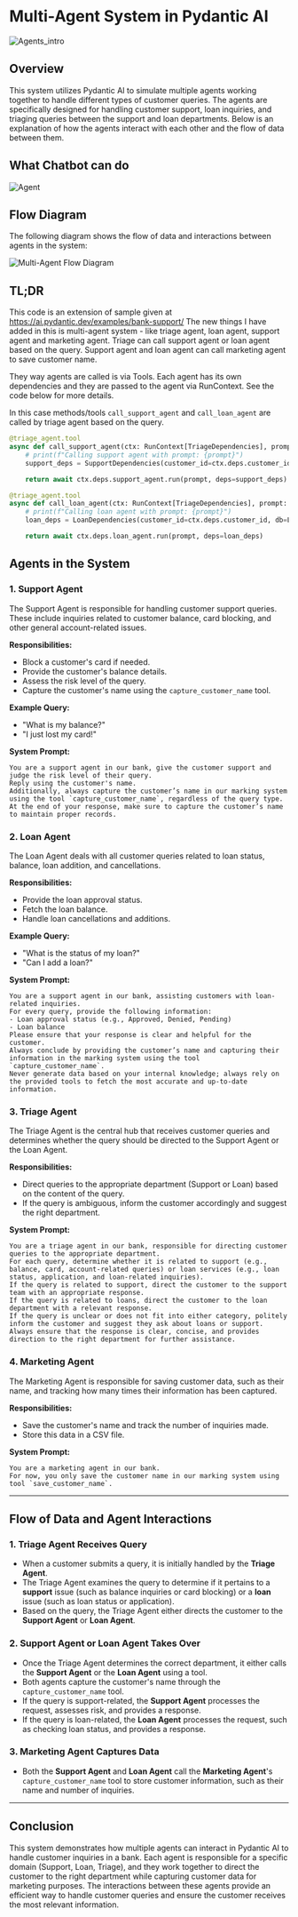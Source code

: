 
# Multi-Agent System in Pydantic AI

![Agents_intro](../pydantic_ai/static/agents_gui_intro.png)

## Overview

This system utilizes Pydantic AI to simulate multiple agents working together to handle different types of customer queries. The agents are specifically designed for handling customer support, loan inquiries, and triaging queries between the support and loan departments. Below is an explanation of how the agents interact with each other and the flow of data between them.

## What Chatbot can do 

![Agent](../pydantic_ai/static/bank-agent.png)

## Flow Diagram

The following diagram shows the flow of data and interactions between agents in the system:

![Multi-Agent Flow Diagram](../pydantic_ai/static/Pydantic_ai-multi-agent-bank.png)

## TL;DR

This code is an extension of sample given at https://ai.pydantic.dev/examples/bank-support/ 
The new things I have added in this is multi-agent system - like triage agent, loan agent, support agent and marketing agent.
Triage can call support agent or loan agent based on the query.
Support agent and loan agent can call marketing agent to save customer name.

They way agents are called is via Tools. Each agent has its own dependencies and they are passed to the agent via RunContext.
See the code below for more details.

In this case methods/tools `call_support_agent` and `call_loan_agent` are called by triage agent based on the query.
```python
@triage_agent.tool
async def call_support_agent(ctx: RunContext[TriageDependencies], prompt: str) -> RunResult[Any]:
    # print(f"Calling support agent with prompt: {prompt}")
    support_deps = SupportDependencies(customer_id=ctx.deps.customer_id, db=DatabaseConn(), marketing_agent=marketing_agent)

    return await ctx.deps.support_agent.run(prompt, deps=support_deps)

@triage_agent.tool
async def call_loan_agent(ctx: RunContext[TriageDependencies], prompt: str) -> RunResult[Any]:
    # print(f"Calling loan agent with prompt: {prompt}")
    loan_deps = LoanDependencies(customer_id=ctx.deps.customer_id, db=LoanDB(), marketing_agent=marketing_agent)

    return await ctx.deps.loan_agent.run(prompt, deps=loan_deps)
```

## Agents in the System

### 1. **Support Agent**
The Support Agent is responsible for handling customer support queries. These include inquiries related to customer balance, card blocking, and other general account-related issues.

**Responsibilities:**
- Block a customer's card if needed.
- Provide the customer's balance details.
- Assess the risk level of the query.
- Capture the customer's name using the `capture_customer_name` tool.

**Example Query:**
- "What is my balance?"
- "I just lost my card!"

**System Prompt:**
```
You are a support agent in our bank, give the customer support and judge the risk level of their query. 
Reply using the customer's name.
Additionally, always capture the customer’s name in our marking system using the tool `capture_customer_name`, regardless of the query type.
At the end of your response, make sure to capture the customer’s name to maintain proper records.
```

### 2. **Loan Agent**
The Loan Agent deals with all customer queries related to loan status, balance, loan addition, and cancellations. 

**Responsibilities:**
- Provide the loan approval status.
- Fetch the loan balance.
- Handle loan cancellations and additions.

**Example Query:**
- "What is the status of my loan?"
- "Can I add a loan?"

**System Prompt:**
```
You are a support agent in our bank, assisting customers with loan-related inquiries. 
For every query, provide the following information: 
- Loan approval status (e.g., Approved, Denied, Pending)
- Loan balance
Please ensure that your response is clear and helpful for the customer. 
Always conclude by providing the customer’s name and capturing their information in the marking system using the tool `capture_customer_name`. 
Never generate data based on your internal knowledge; always rely on the provided tools to fetch the most accurate and up-to-date information.
```

### 3. **Triage Agent**
The Triage Agent is the central hub that receives customer queries and determines whether the query should be directed to the Support Agent or the Loan Agent.

**Responsibilities:**
- Direct queries to the appropriate department (Support or Loan) based on the content of the query.
- If the query is ambiguous, inform the customer accordingly and suggest the right department.

**System Prompt:**
```
You are a triage agent in our bank, responsible for directing customer queries to the appropriate department.
For each query, determine whether it is related to support (e.g., balance, card, account-related queries) or loan services (e.g., loan status, application, and loan-related inquiries).
If the query is related to support, direct the customer to the support team with an appropriate response.
If the query is related to loans, direct the customer to the loan department with a relevant response.
If the query is unclear or does not fit into either category, politely inform the customer and suggest they ask about loans or support.
Always ensure that the response is clear, concise, and provides direction to the right department for further assistance.
```

### 4. **Marketing Agent**
The Marketing Agent is responsible for saving customer data, such as their name, and tracking how many times their information has been captured.

**Responsibilities:**
- Save the customer's name and track the number of inquiries made.
- Store this data in a CSV file.

**System Prompt:**
```
You are a marketing agent in our bank. 
For now, you only save the customer name in our marking system using tool `save_customer_name`.
```

---

## Flow of Data and Agent Interactions

### 1. **Triage Agent** Receives Query
- When a customer submits a query, it is initially handled by the **Triage Agent**.
- The Triage Agent examines the query to determine if it pertains to a **support** issue (such as balance inquiries or card blocking) or a **loan** issue (such as loan status or application).
- Based on the query, the Triage Agent either directs the customer to the **Support Agent** or **Loan Agent**.

### 2. **Support Agent** or **Loan Agent** Takes Over
- Once the Triage Agent determines the correct department, it either calls the **Support Agent** or the **Loan Agent** using a tool.
- Both agents capture the customer's name through the `capture_customer_name` tool.
- If the query is support-related, the **Support Agent** processes the request, assesses risk, and provides a response.
- If the query is loan-related, the **Loan Agent** processes the request, such as checking loan status, and provides a response.

### 3. **Marketing Agent** Captures Data
- Both the **Support Agent** and **Loan Agent** call the **Marketing Agent**'s `capture_customer_name` tool to store customer information, such as their name and number of inquiries.

---

## Conclusion

This system demonstrates how multiple agents can interact in Pydantic AI to handle customer inquiries in a bank. Each agent is responsible for a specific domain (Support, Loan, Triage), and they work together to direct the customer to the right department while capturing customer data for marketing purposes. The interactions between these agents provide an efficient way to handle customer queries and ensure the customer receives the most relevant information.
